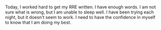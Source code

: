 Today, I worked hard to get my RRE written. I have enough words. I am not sure what is wrong, but I am unable to sleep well. I have been trying each night, but it doesn't seem to work. I need to have the confidence in myself to know that I am doing my best. 